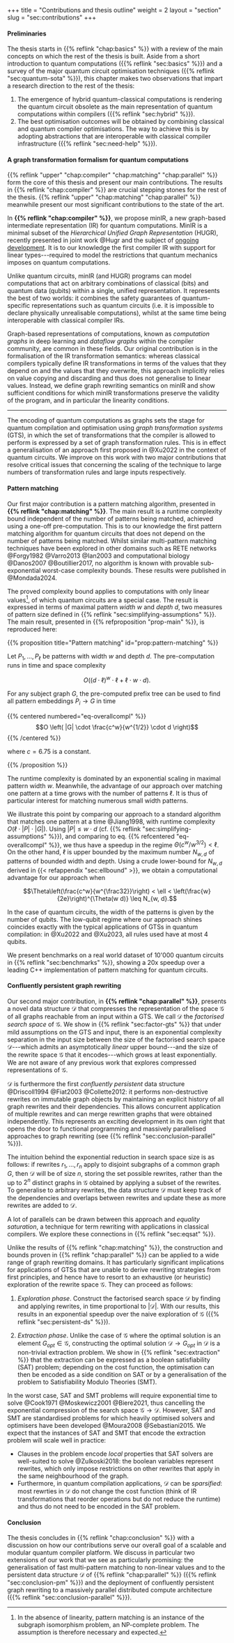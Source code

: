 +++
title = "Contributions and thesis outline"
weight = 2
layout = "section"
slug = "sec:contributions"
+++

#### Preliminaries

The thesis starts in {{% reflink "chap:basics" %}} with a review of the main
concepts on which the rest of the thesis is built. Aside from a short
introduction to quantum computations ({{% reflink "sec:basics" %}}) and a survey
of the major quantum circuit optimisation techniques
({{% reflink "sec:quantum-sota" %}}), this chapter makes two observations that
impart a research direction to the rest of the thesis:

1. The emergence of hybrid quantum-classical computations is rendering the
   quantum circuit obsolete as the main representation of quantum computations
   within compilers ({{% reflink "sec:hybrid" %}}).
2. The best optimisation outcomes will be obtained by combining classical and
   quantum compiler optimisations. The way to achieve this is by adopting
   abstractions that are interoperable with classical compiler infrastructure
   ({{% reflink "sec:need-help" %}}).

#### A graph transformation formalism for quantum computations

{{% reflink "upper" "chap:compiler" "chap:matching" "chap:parallel" %}} form the
core of this thesis and present our main contributions. The results in
{{% reflink "chap:compiler" %}} are crucial stepping stones for the rest of the
thesis. {{% reflink "upper" "chap:matching" "chap:parallel" %}} meanwhile
present our most significant contributions to the state of the art.

In **{{% reflink "chap:compiler" %}}**, we propose minIR, a new graph-based
intermediate representation (IR) for quantum computations. MinIR is a minimal
subset of the _Hierarchical Unified Graph Representation_ (HUGR), recently
presented in joint work @Hugr and the subject of
[ongoing development](https://github.com/CQCL/hugr). It is to our knowledge the
first compiler IR with support for linear types---required to model the
restrictions that quantum mechanics imposes on quantum computations.

Unlike quantum circuits, minIR (and HUGR) programs can model computations that
act on arbitrary combinations of classical (bits) and quantum data (qubits)
within a single, unified representation. It represents the best of two worlds:
it combines the safety guarantees of quantum-specific representations such as
quantum circuits (i.e. it is impossible to declare physically unrealisable
computations), whilst at the same time being interoperable with classical
compiler IRs.

Graph-based representations of computations, known as _computation graphs_ in
deep learning and _dataflow graphs_ within the compiler community, are common in
these fields. Our original contribution is in the formalisation of the IR
transformation semantics: whereas classical compilers typically define IR
transformations in terms of the values that they depend on and the values that
they overwrite, this approach implicitly relies on value copying and discarding
and thus does not generalise to linear values. Instead, we define graph
rewriting semantics on minIR and show sufficient conditions for which minIR
transformations preserve the validity of the program, and in particular the
linearity conditions.

---

The encoding of quantum computations as graphs sets the stage for quantum
compilation and optimisation using _graph transformation systems_ (GTS), in
which the set of transformations that the compiler is allowed to perform is
expressed by a set of graph transformation rules. This is in effect a
generalisation of an approach first proposed in @Xu2022 in the context of
quantum circuits. We improve on this work with two major contributions that
resolve critical issues that concerning the scaling of the technique to large
numbers of transformation rules and large inputs respectively.

#### Pattern matching

Our first major contribution is a pattern matching algorithm, presented in
**{{% reflink "chap:matching" %}}**. The main result is a runtime complexity
bound independent of the number of patterns being matched, achieved using a
one-off pre-computation. This is to our knowledge the first pattern matching
algorithm for quantum circuits that does not depend on the number of patterns
being matched. Whilst similar multi-pattern matching techniques have been
explored in other domains such as RETE networks @Forgy1982 @Varro2013 @Ian2003
and computational biology @Danos2007 @Boutillier2017, no algorithm is known with
provable sub-exponential worst-case complexity bounds. These results were
published in @Mondada2024.

The proved complexity bound applies to computations with only linear
values[^otherwisehard], of which quantum circuits are a special case. The result
is expressed in terms of maximal pattern _width_ $w$ and _depth_ $d$, two
measures of pattern size defined in
{{% reflink "sec:simplifying-assumptions" %}}. The main result, presented in
{{% refproposition "prop-main" %}}, is reproduced here:

[^otherwisehard]:
    In the absence of linearity, pattern matching is an instance of the subgraph
    isomorphism problem, an NP-complete problem. The assumption is therefore
    necessary and expected.

{{% proposition title="Pattern matching" id="prop:pattern-matching" %}}

Let $P_1, \dots, P_\ell$ be patterns with width $w$ and depth $d$. The
pre-computation runs in time and space complexity

$$O \left( (d\cdot \ell)^w \cdot \ell + \ell \cdot w \cdot d \right).$$

For any subject graph $G$, the pre-computed prefix tree can be used to find all
pattern embeddings $P_i \to G$ in time

{{% centered numbered="eq-overallcompl" %}}
$$O \left( |G| \cdot \frac{c^w}{w^{1/2}} \cdot d \right)$$ {{% /centered %}}

where $c = 6.75$ is a constant.

{{% /proposition %}}

The runtime complexity is dominated by an exponential scaling in maximal pattern
width $w$. Meanwhile, the advantage of our approach over matching one pattern at
a time grows with the number of patterns $\ell$. It is thus of particular
interest for matching numerous small width patterns.

We illustrate this point by comparing our approach to a standard algorithm that
matches one pattern at a time @Jiang1998, with runtime complexity
$O(\ell \cdot |P| \cdot |G|)$. Using $|P| \leq w\cdot d$ (cf.
{{% reflink "sec:simplifying-assumptions" %}}), and comparing to eq.
{{% refcentered "eq-overallcompl" %}}, we thus have a speedup in the regime
$\Theta(c^w / w^{3/2}) < \ell$. On the other hand, $\ell$ is upper bounded by
the maximum number $N_{w, d}$ of patterns of bounded width and depth. Using a
crude lower-bound for $N_{w,d}$ derived in {{< refappendix "sec:ellbound" >}},
we obtain a computational advantage for our approach when

$$\Theta\left(\frac{c^w}{w^{\frac32}}\right) < \ell < \left(\frac{w}{2e}\right)^{\Theta(w d)} \leq N_{w, d}.$$

In the case of quantum circuits, the width of the patterns is given by the
number of qubits. The low-qubit regime where our approach shines coincides
exactly with the typical applications of GTSs in quantum compilation: in @Xu2022
and @Xu2023, all rules used have at most 4 qubits.

We present benchmarks on a real world dataset of 10'000 quantum circuits in
{{% reflink "sec:benchmarks" %}}, showing a 20x speedup over a leading C++
implementation of pattern matching for quantum circuits.

#### Confluently persistent graph rewriting

Our second major contribution, in **{{% reflink "chap:parallel" %}}**, presents
a novel data structure $\mathcal{D}$ that compresses the representation of the
space $\mathcal{G}$ of all graphs reachable from an input within a GTS. We call
$\mathcal{D}$ the _factorised search space_ of $\mathcal{G}$. We show in
{{% reflink "sec:factor-gts" %}} that under mild assumptions on the GTS and
input, there is an exponential complexity separation in the input size between
the size of the factorised search space $\mathcal{D}$---which admits an
asymptotically _linear_ upper bound---and the size of the rewrite space
$\mathcal{G}$ that it encodes---which grows at least exponentially. We are not
aware of any previous work that explores compressed representations of
$\mathcal{G}$.

$\mathcal{D}$ is furthermore the first _confluently persistent_ data structure
@Driscoll1994 @Fiat2003 @Collette2012: it performs non-destructive rewrites on
immutable graph objects by maintaining an explicit history of all graph rewrites
and their dependencies. This allows concurrent application of multiple rewrites
and can merge rewritten graphs that were obtained independently. This represents
an exciting development in its own right that opens the door to functional
programming and massively parallelised approaches to graph rewriting (see
{{% reflink "sec:conclusion-parallel" %}}).

The intuition behind the exponential reduction in search space size is as
follows: if rewrites $r_1, \dots, r_n$ apply to disjoint subgraphs of a common
graph $G$, then $\mathcal{D}$ will be of size $n$, storing the set possible
rewrites, rather than the up to $2^n$ distinct graphs in $\mathcal{G}$ obtained
by applying a subset of the rewrites. To generalise to arbitrary rewrites, the
data structure $\mathcal{D}$ must keep track of the dependencies and overlaps
between rewrites and update these as more rewrites are added to $\mathcal{D}$.

A lot of parallels can be drawn between this approach and _equality saturation_,
a technique for term rewriting with applications in classical compilers. We
explore these connections in {{% reflink "sec:eqsat" %}}.

Unlike the results of {{% reflink "chap:matching" %}}, the construction and
bounds proven in {{% reflink "chap:parallel" %}} can be applied to a wide range
of graph rewriting domains. It has particularly significant implications for
applications of GTSs that are unable to derive rewriting strategies from first
principles, and hence have to resort to an exhaustive (or heuristic) exploration
of the rewrite space $\mathcal{G}$. They can proceed as follows:

1. _Exploration phase_. Construct the factorised search space $\mathcal{D}$ by
   finding and applying rewrites, in time proportional to $|\mathcal{D}|$. With
   our results, this results in an exponential speedup over the naive
   exploration of $\mathcal{G}$ ({{% reflink "sec:persistent-ds" %}}).

2. _Extraction phase_. Unlike the case of $\mathcal{G}$ where the optimal
   solution is an element $G_{opt} \in \mathcal{G}$, constructing the optimal
   solution $\mathcal{D} \rightarrow G_{opt}$ in $\mathcal{D}$ is a non-trivial
   extraction problem. We show in {{% reflink "sec:extraction" %}} that the
   extraction can be expressed as a boolean satisfiability (SAT) problem;
   depending on the cost function, the optimisation can then be encoded as a
   side condition on SAT or by a generalisation of the problem to Satisfiability
   Modulo Theories (SMT).

In the worst case, SAT and SMT problems will require exponential time to solve
@Cook1971 @Moskewicz2001 @Biere2021, thus cancelling the exponential compression
of the search space $\mathcal{G} \rightarrow \mathcal{D}$. However, SAT and SMT
are standardised problems for which heavily optimised solvers and optimisers
have been developed @Moura2008 @Sebastiani2015. We expect that the instances of
SAT and SMT that encode the extraction problem will scale well in practice:

- Clauses in the problem encode _local_ properties that SAT solvers are
  well-suited to solve @Zulkoski2018&#x200B;: the boolean variables represent
  rewrites, which only impose restrictions on other rewrites that apply in the
  same neighbourhood of the graph.
- Furthermore, in quantum compilation applications, $\mathcal{D}$ can be
  _sparsified_: most rewrties in $\mathcal{D}$ do not change the cost function
  (think of IR transformations that reorder operations but do not reduce the
  runtime) and thus do not need to be encoded in the SAT problem.

#### Conclusion

The thesis concludes in {{% reflink "chap:conclusion" %}} with a discussion on
how our contributions serve our overall goal of a scalable and modular quantum
compiler platform. We discuss in particular two extensions of our work that we
see as particularly promising: the generalisation of fast multi-pattern matching
to non-linear values and to the persistent data structure $\mathcal{D}$ of
{{% reflink "chap:parallel" %}} ({{% reflink "sec:conclusion-pm" %}}) and the
deployment of confluently persistent graph rewriting to a massively parallel
distributed compute architecture ({{% reflink "sec:conclusion-parallel" %}}).
